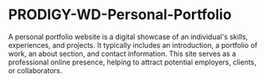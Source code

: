 # PRODIGY-WD-Personal-Portfolio
A personal portfolio website is a digital showcase of an individual's skills, experiences, and projects. It typically includes an introduction, a portfolio of work, an about section, and contact information. This site serves as a professional online presence, helping to attract potential employers, clients, or collaborators.
